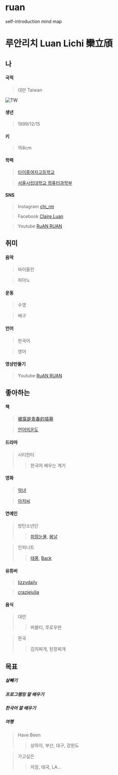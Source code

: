 # ruan
self-introduction mind map

# 루안리치 Luan Lichi 欒立頎
## 나
#### 국적
> 대만 Taiwan  

![TW](http://thefactfile-lxh7vfdm.stackpathdns.com/wp-content/uploads/2016/04/Map-of-Taiwan.png)
#### 생년
> 1999/12/15
#### 키
> 158cm
#### 학력
> [타이중여자고등학교](http://itcgs.tcgs.tc.edu.tw/tcgs/)  

> [서울시립대학교 컴퓨터과학부](http://cs.uos.ac.kr/cs/main.do)
#### SNS
> Instagram [chi_rm](http://instagram.com/chi_rm)  

> Facebook [Claire Luan](https://www.facebook.com/profile.php?id=100001259964047)  

> Youtube [RuAN RUAN](https://www.youtube.com/channel/UCkgYuPLbCXadpVhIv9rj6og?view_as=subscriber)  

## 취미
#### 음악
> 바이올린  

> 피아노
#### 운동
> 수영  

> 배구
#### 언어
> 한국어  

> 영어
#### 영상만들기
> Youtube [RuAN RUAN](https://www.youtube.com/channel/UCkgYuPLbCXadpVhIv9rj6og?view_as=subscriber) 
## 좋아하는
#### 책
> [被窩是青春的墳墓](http://www.eslite.com/product.aspx?pgid=1001183842652379&kw=被窩是青春的墳墓&pi=0)  

> [언어의온도](http://www.kyobobook.co.kr/product/detailViewKor.laf?mallGb=KOR&barcode=9791195522125)
#### 드라마
> 시티헌터
>> 한국어 배우는 계기
#### 영화
> [악녀](https://namu.wiki/w/악녀(영화))  

> [아저씨](https://namu.wiki/w/아저씨(영화))
#### 연예인
> 방탄소년단
>> [피땀눈물](https://youtu.be/hmE9f-TEutc), [봄날](https://youtu.be/xEeFrLSkMm8)  

> 인피니트
>> [태풍](https://youtu.be/Cmhca-ROWwQ), [Back](https://youtu.be/YiiqHq_kNnU)
#### 유튜버
> [lizzydaily](https://www.youtube.com/user/MrLiz0908)  

> [craziejulia](https://www.youtube.com/channel/UCec_7OC0VlWA2i9CJz1UtyQ)
#### 음식
> 대만
>> 버블티, 루로우판  

> 한국
>> 김치찌개, 된장찌개

## 목표
##### 살빼기
##### 프로그램밍 잘 배우기
##### 한국어 잘 배우기
##### 여행
> Have Been
>> 상하이, 부산, 대구, 강원도  

> 가고싶은
>> 저장, 태국, LA...







